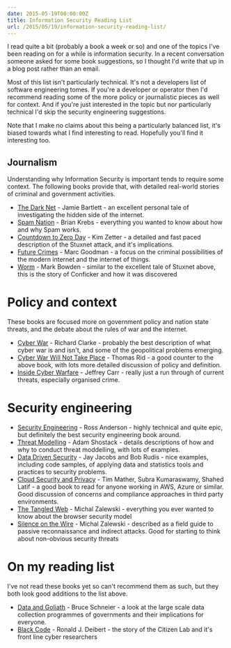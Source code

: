 ```yaml
---
date: 2015-05-19T00:00:00Z
title: Information Security Reading List
url: /2015/05/19/information-security-reading-list/
---
```


I read quite a bit (probably a book a week or so) and one of the topics
I've been reading on for a while is information security. In a recent
conversation someone asked for some book suggestions, so I thought I'd
write that up in a blog post rather than an email.

Most of this list isn't particularly technical. It's not a developers
list of software engineering tomes. If you're a developer or operator
then I'd recommend reading some of the more policy or journalistic
pieces as well for context. And if you're just interested in the topic
but nor particularly technical I'd skip the security engineering
suggestions.

Note that I make no claims about this being a particularly balanced
list, it's biased towards what I find interesting to read. Hopefully
you'll find it interesting too.


## Journalism

Understanding why Information Security is important tends to require
some context. The following books provide that, with detailed real-world
stories of criminal and government activities.

* [The Dark Net](http://www.amazon.co.uk/The-Dark-Net-Jamie-Bartlett/dp/0434023159) - Jamie Bartlett - an excellent personal tale of
  investigating the hidden side of the internet.
* [Spam Nation](http://www.amazon.co.uk/Spam-Nation-Organized-Cybercrime-Epidemic-ebook/dp/B00L5QGBL0) - Brian Krebs - everything you wanted to know about how
  and why Spam works.
* [Countdown to Zero Day](http://www.amazon.co.uk/Countdown-Zero-Day-Stuxnet-Digital/dp/077043617X) - Kim Zetter - a detailed and fast paced
  description of the Stuxnet attack, and it's implications.
* [Future Crimes](http://www.amazon.co.uk/Future-Crimes-Everything-Connected-Vulnerable/dp/0385539002) - Marc Goodman - a focus on the criminal
  possibilities of the modern internet and the internet of things.
* [Worm](http://www.amazon.co.uk/Worm-The-First-Digital-World/dp/1611855845) - Mark Bowden - similar to the excellent tale of Stuxnet
  above, this is the story of Conficker and how it was discovered


# Policy and context

These books are focused more on government policy and nation state
threats, and the debate about the rules of war and the internet.

* [Cyber War](http://www.amazon.co.uk/Cyber-War-Threat-National-Security/dp/0061962244) - Richard Clarke - probably the best description of what
  cyber war is and isn't, and some of the geopolitical problems
  emerging.
* [Cyber War Will Not Take Place](http://www.amazon.co.uk/Cyber-War-Will-Take-Place/dp/1849042802) - Thomas Rid - a good counter to the
  above book, with lots more detailed discussion of policy and definition.
* [Inside Cyber Warfare](http://www.amazon.co.uk/Inside-Cyber-Warfare-Mapping-Underworld/dp/1449310044) - Jeffrey Carr - really just a run through of
  current threats, especially organised crime.


# Security engineering

* [Security Engineering](http://www.cl.cam.ac.uk/~rja14/book.html) - Ross Anderson - highly technical and quite
  epic, but definitely the best security engineering book around.
* [Threat Modelling](http://www.amazon.co.uk/Threat-Modeling-Designing-Adam-Shostack/dp/1118809998) - Adam Shostack - details descriptions of how and
  why to conduct threat moddelling, with lots of examples.
* [Data Driven Security](http://www.amazon.co.uk/Data-Driven-Security-Visualization-Dashboards/dp/1118793722) - Jay Jacobs and Bob Rudis - nice examples,
  including code samples, of applying data and statistics tools and
  practices to security problems.
* [Cloud Security and Privacy](http://www.amazon.co.uk/Cloud-Security-Privacy-Enterprise-Perspective/dp/0596802765) - Tim Mather, Subra Kumaraswamy, Shahed
  Latif - a good book to read for anyone working in AWS, Azure or similar.
  Good discussion of concerns and compliance approaches in third party
  environments.
* [The Tangled Web](http://www.amazon.co.uk/The-Tangled-Web-Securing-Applications/dp/1593273886) - Michal Zalewski - everything you ever wanted to
  know about the browser security model
* [Silence on the Wire](http://www.amazon.co.uk/Silence-Wire-Passive-Reconnaissance-Indirect/dp/1593270461) - Michal Zalewski - described as a field guide
  to passive reconnaissance and indirect attacks. Good for starting to
  think about non-obvious security threats


# On my reading list

I've not read these books yet so can't recommend them as such, but they
both look good additions to the list above.

* [Data and Goliath](http://www.amazon.co.uk/Data-Goliath-Bruce-Schneier/dp/0393244814) - Bruce Schneier - a look at the large scale data
collection programmes of governments and their implications for
everyone.
* [Black Code](http://www.amazon.co.uk/Black-Code-Ronald-J-Deibert/dp/0771025351) - Ronald J. Deibert - the story of the Citizen Lab
and it's front line cyber researchers
